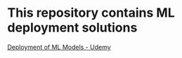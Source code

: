 # This repository contains ML deployment solutions
[Deployment of ML Models - Udemy](https://www.udemy.com/course/deployment-of-machine-learning-models/)
